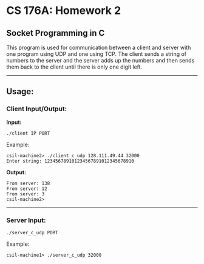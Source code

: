 # CS 176A: Homework 2
## Socket Programming in C

This program is used for communication between a client and server with one program using UDP and one using TCP. The client sends a string of numbers to the server and the server adds up the numbers and then sends them back to the client until there is only one digit left.

---
## Usage:
### Client Input/Output:
**Input:**  <br>
```
./client IP PORT 
```

Example: <br>
```
csil-machine2> ./client_c_udp 128.111.49.44 32000
Enter string: 123456789101234567891012345678910
```

**Output:**  <br>
```
From server: 138
From server: 12
From server: 3
csil-machine2>
```
---
### Server Input:
```
./server_c_udp PORT 
```

Example: <br>
```
csil-machine1> ./server_c_udp 32000 
```


